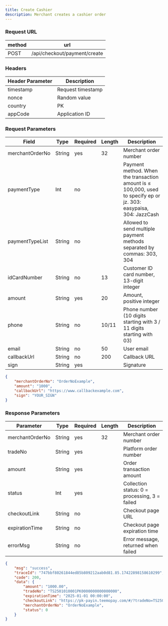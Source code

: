 ```yaml
---
title: Create Cashier
description: Merchant creates a cashier order
---
```


### Request URL

| method | url                         |
|--------|-----------------------------|
| POST   | /api/checkout/payment/create |


### Headers

| Header Parameter | Description       |
|------------------| ----------------- |
| timestamp        | Request timestamp |
| nonce            | Random value      |
| country          | PK                |
| appCode          | Application ID    |

### Request Parameters

| Field           | Type   | Required | Length | Description                                                                                                       |
|-----------------|--------| -------- | ------ |-------------------------------------------------------------------------------------------------------------------|
| merchantOrderNo | String | yes      | 32     | Merchant order number                                                                                             |
| paymentType     | Int    | no       |        | Payment method. When the transaction amount is ≤ 100,000, used to specify ep or jz. 303: easypaisa, 304: JazzCash |
| paymentTypeList | String | no       |        | Allowed to send multiple payment methods separated by commas: 303, 304                                            |
| idCardNumber    | String | no       | 13     | Customer ID card number, 13-digit integer                                                                         |
| amount          | String | yes      | 20     | Amount, positive integer                                                                                          |
| phone           | String | no       | 10/11  | Phone number (10 digits starting with 3 / 11 digits starting with 03)                                             |
| email           | String | no       | 50     | User email                                                                                                        |
| callbackUrl     | String | no       | 200    | Callback URL                                                                                                      |
| sign            | String | yes      |        | Signature                                                                                                         |


```json title= request example 
{
    "merchantOrderNo": "OrderNoExample",
    "amount": "1000",
    "callbackUrl": "https://www.callbackexample.com",
    "sign": "YOUR_SIGN"
}
```

### Response Parameters

| Parameter       | Type   | Required | Length | Description                                   |
| --------------- | ------ | -------- | ------ | --------------------------------------------- |
| merchantOrderNo | String | yes      | 32     | Merchant order number                         |
| tradeNo         | String | yes      |        | Platform order number                         |
| amount          | String | yes      |        | Order transaction amount                      |
| status          | Int    | yes      |        | Collection status: 0 = processing, 3 = failed |
| checkoutLink    | String | no       |        | Checkout page URL                             |
| expirationTime  | String | no       |        | Checkout page expiration time                 |
| errorMsg        | String | no       |        | Error message, returned when failed           |



```json title= response example
{
    "msg": "success",
    "traceId": "747bbf80261844ed85b809212aab0d81.85.17422898158610299",
    "code": 200,
    "data": {
        "amount": "1000.00",
        "tradeNo": "TS2501010001PK0000000000000000",
        "expirationTime": "2025-01-01 00:00:00",
        "checkoutLink": "https://pk-payin.teemopay.com/#/?tradeNo=TS2501010001PK0000000000000000",
        "merchantOrderNo": "OrderNoExample",
        "status": 0
    }
}
```
